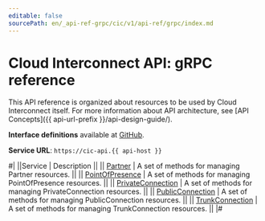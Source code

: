 ```yaml
---
editable: false
sourcePath: en/_api-ref-grpc/cic/v1/api-ref/grpc/index.md
---
```


# Cloud Interconnect API: gRPC reference

This API reference is organized about resources to be used by Cloud Interconnect itself. For more information about API architecture, see [API Concepts]({{ api-url-prefix }}/api-design-guide/).

**Interface definitions** available at [GitHub](https://github.com/yandex-cloud/cloudapi/tree/master/yandex/cloud/cic/v1).

**Service URL**: `https://cic-api.{{ api-host }}`

#|
||Service | Description ||
|| [Partner](Partner/index.md) | A set of methods for managing Partner resources. ||
|| [PointOfPresence](PointOfPresence/index.md) | A set of methods for managing PointOfPresence resources. ||
|| [PrivateConnection](PrivateConnection/index.md) | A set of methods for managing PrivateConnection resources. ||
|| [PublicConnection](PublicConnection/index.md) | A set of methods for managing PublicConnection resources. ||
|| [TrunkConnection](TrunkConnection/index.md) | A set of methods for managing TrunkConnection resources. ||
|#